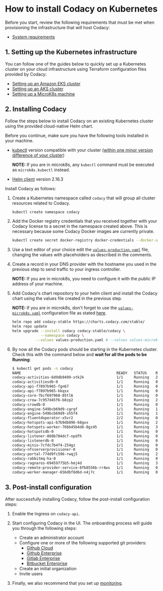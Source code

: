 # How to install Codacy on Kubernetes

Before you start, review the following requirements that must be met when provisioning the infrastructure that will host Codacy:

-   [System requirements](requirements.md)

## 1. Setting up the Kubernetes infrastructure

You can follow one of the guides below to quickly set up a Kubernetes cluster on your cloud infrastructure using Terraform configuration files provided by Codacy:

-   [Setting up an Amazon EKS cluster](infrastructure/eks-quickstart.md)
-   [Setting up an AKS cluster](infrastructure/aks-quickstart.md)
-   [Setting up a MicroK8s machine](infrastructure/microk8s-quickstart.md)

## 2. Installing Codacy

Follow the steps below to install Codacy on an existing Kubernetes cluster using the provided cloud-native Helm chart.

Before you continue, make sure you have the following tools installed in your machine.

-   [kubectl](https://kubernetes.io/docs/tasks/tools/install-kubectl/) version compatible with your cluster ([within one minor version difference of your cluster](https://kubernetes.io/docs/tasks/tools/install-kubectl/#before-you-begin))

    **NOTE:**
     If you are in microk8s, any `kubectl` command must be executed as `microk8s.kubectl` instead.

-   [Helm client](https://v2.helm.sh/docs/using_helm/#installing-helm) version 2.16.3

Install Codacy as follows:

1.  Create a Kubernetes namespace called `codacy` that will group all cluster resources related to Codacy.

    ```bash
    kubectl create namespace codacy
    ```

2.  Add the Docker registry credentials that you received together with your Codacy license to a secret in the namespace created above. This is necessary because some Codacy Docker images are currently private.

    ```bash
    kubectl create secret docker-registry docker-credentials --docker-username=$DOCKER_USERNAME --docker-password=$DOCKER_PASSWORD --namespace codacy
    ```

3.  Use a text editor of your choice edit the [`values-production.yaml`](https://github.com/codacy/chart/blob/master/codacy/values-production.yaml) file, changing the values with placeholders as described in the comments.

4.  Create a record in your DNS provider with the hostname you used in the previous step to send traffic to your ingress controller.

    **NOTE:**
    If you are in microk8s, you need to configure it with the public IP address of your machine.

5.  Add Codacy's chart repository to your helm client and install the Codacy chart using the values file created in the previous step.

    **NOTE:**
    If you are in microk8s, don't forget to use the [`values-microk8s.yaml`](https://github.com/codacy/chart/blob/master/codacy/values-microk8s.yaml) configuration file as stated [here](infrastructure/microk8s-quickstart.md#5-installing-codacy).

    ```bash
    helm repo add codacy-stable https://charts.codacy.com/stable/
    helm repo update
    helm upgrade --install codacy codacy-stable/codacy \
                 --namespace codacy \
               --values values-production.yaml # --values values-microk8s.yaml
    ```

6.  By now all the Codacy pods should be starting in the Kubernetes cluster. Check this with the command below and **wait for all the pods to be Running**:

    ```bash
    $ kubectl get pods -n codacy
    NAME                                            READY   STATUS    RESTARTS   AGE
    codacy-activities-6d9db9499-stk2k               1/1     Running   2          8m57s
    codacy-activitiesdb-0                           1/1     Running   0          8m57s
    codacy-api-f7897b965-fgn67                      1/1     Running   0          8m57s
    codacy-api-f7897b965-kkqsx                      1/1     Running   0          8m57s
    codacy-core-7bcf697968-85tl6                    1/1     Running   0          8m57s
    codacy-crow-7c957d45f6-b8zp2                    1/1     Running   2          8m57s
    codacy-crowdb-0                                 1/1     Running   0          8m57s
    codacy-engine-549bcb69d9-cgrqf                  1/1     Running   1          8m57s
    codacy-engine-549bcb69d9-sh5f4                  1/1     Running   1          8m57s
    codacy-fluentdoperator-x5vr2                    2/2     Running   0          8m57s
    codacy-hotspots-api-b7b9db896-68gxx             1/1     Running   2          8m57s
    codacy-hotspots-worker-76bb45b4d6-8gz45         1/1     Running   3          8m57s
    codacy-hotspotsdb-0                             1/1     Running   0          8m57s
    codacy-listener-868b784dcf-npdfh                1/1     Running   0          8m57s
    codacy-listenerdb-0                             1/1     Running   0          8m57s
    codacy-minio-7cfdc7b4f4-254gz                   1/1     Running   0          8m57s
    codacy-nfsserverprovisioner-0                   1/1     Running   0          8m57s
    codacy-portal-774d9fc596-rwqj5                  1/1     Running   2          8m56s
    codacy-rabbitmq-ha-0                            1/1     Running   0          8m57s
    codacy-ragnaros-69459775b5-hmj4d                1/1     Running   3          8m57s
    codacy-remote-provider-service-8fb8556b-rr4ws   1/1     Running   0          8m56s
    codacy-worker-manager-656dbf8d6d-n4j7c          1/1     Running   0          8m57s
    ```

## 3. Post-install configuration

After successfully installing Codacy, follow the post-install configuration steps:

1.  Enable the Ingress on `codacy-api`.

2.  Start configuring Codacy in the UI. The onboarding process will guide you through the following steps:

    -   Create an administrator account
    -   Configure one or more of the following supported git providers:
        -   [Github Cloud](configuration/git-providers/github-cloud.md)
        -   [Github Enterprise](configuration/git-providers/github-enterprise.md)
        -   [Gitlab Enterprise](configuration/git-providers/gitlab-enterprise.md)
        -   [Bitbucket Enterprise](configuration/git-providers/bitbucket-enterprise.md)
    -   Create an initial organization
    -   Invite users

3.  Finally, we also recommend that you set up [monitoring](configuration/monitoring.md).
